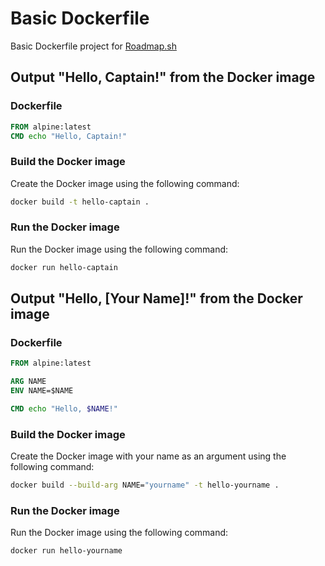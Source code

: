 # Basic Dockerfile

Basic Dockerfile project for [Roadmap.sh](https://roadmap.sh/projects/basic-dockerfile)

## Output "Hello, Captain!" from the Docker image

### Dockerfile

```Dockerfile
FROM alpine:latest
CMD echo "Hello, Captain!"
```

### Build the Docker image

Create the Docker image using the following command:

```bash
docker build -t hello-captain .
```

### Run the Docker image

Run the Docker image using the following command:

```bash
docker run hello-captain
```

## Output "Hello, [Your Name]!" from the Docker image

### Dockerfile

```Dockerfile
FROM alpine:latest

ARG NAME
ENV NAME=$NAME

CMD echo "Hello, $NAME!"
```

### Build the Docker image

Create the Docker image with your name as an argument using the following command:

```bash
docker build --build-arg NAME="yourname" -t hello-yourname .
```

### Run the Docker image

Run the Docker image using the following command:

```bash
docker run hello-yourname
```

